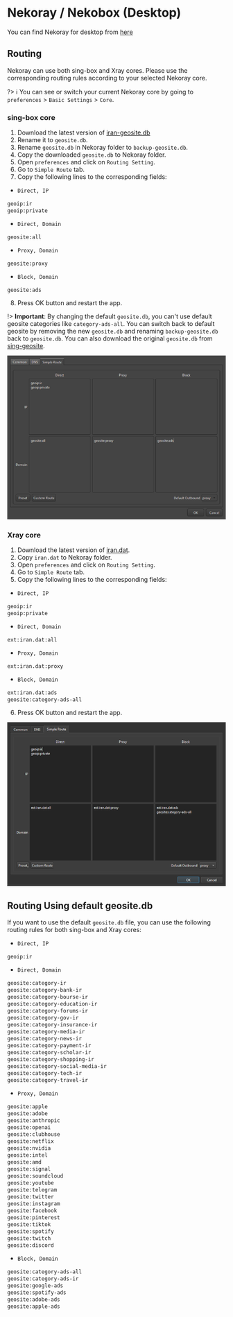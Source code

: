 # Nekoray / Nekobox (Desktop)

You can find Nekoray for desktop from [here](https://github.com/MatsuriDayo/nekoray)

## Routing

Nekoray can use both sing-box and Xray cores. Please use the corresponding routing rules according to your selected Nekoray core.

?> :information_source: You can see or switch your current Nekoray core by going to `preferences` > `Basic Settings` > `Core`.

### sing-box core

1. Download the latest version of [iran-geosite.db](https://github.com/bootmortis/iran-hosted-domains/releases/latest/download/iran-geosite.db)
2. Rename it to `geosite.db`.
3. Rename `geosite.db` in Nekoray folder to `backup-geosite.db`.
4. Copy the downloaded `geosite.db` to Nekoray folder.
5. Open `preferences` and click on `Routing Setting`.
6. Go to `Simple Route` tab.
7. Copy the following lines to the corresponding fields:

- `Direct, IP`

```
geoip:ir
geoip:private
```

- `Direct, Domain`

```
geosite:all
```

- `Proxy, Domain`

```
geosite:proxy
```

- `Block, Domain`

```
geosite:ads
```

8. Press OK button and restart the app.

!> **Important**: By changing the default `geosite.db`, you can't use default geosite categories like `category-ads-all`. You can switch back to default geosite by removing the new `geosite.db` and renaming `backup-geosite.db` back to `geosite.db`. You can also download the original `geosite.db` from [sing-geosite](https://github.com/SagerNet/sing-geosite/releases).

![nekoray-sing-box.png](/_image/nekoray-sing-box.png)

### Xray core

1. Download the latest version of [iran.dat](https://github.com/bootmortis/iran-hosted-domains/releases/latest/download/iran.dat).
2. Copy `iran.dat` to Nekoray folder.
3. Open `preferences` and click on `Routing Setting`.
4. Go to `Simple Route` tab.
5. Copy the following lines to the corresponding fields:

- `Direct, IP`

```
geoip:ir
geoip:private
```

- `Direct, Domain`

```
ext:iran.dat:all
```

- `Proxy, Domain`

```
ext:iran.dat:proxy
```

- `Block, Domain`

```
ext:iran.dat:ads
geosite:category-ads-all
```

6. Press OK button and restart the app.

![nekoray-xray](/_image/nekoray-xray.png)

## Routing Using default geosite.db

If you want to use the default `geosite.db` file, you can use the following routing rules for both sing-box and Xray cores:

- `Direct, IP`

```
geoip:ir
```

- `Direct, Domain`

```
geosite:category-ir
geosite:category-bank-ir
geosite:category-bourse-ir
geosite:category-education-ir
geosite:category-forums-ir
geosite:category-gov-ir
geosite:category-insurance-ir
geosite:category-media-ir
geosite:category-news-ir
geosite:category-payment-ir
geosite:category-scholar-ir
geosite:category-shopping-ir
geosite:category-social-media-ir
geosite:category-tech-ir
geosite:category-travel-ir
```

- `Proxy, Domain`

```
geosite:apple
geosite:adobe
geosite:anthropic
geosite:openai
geosite:clubhouse
geosite:netflix
geosite:nvidia
geosite:intel
geosite:amd
geosite:signal
geosite:soundcloud
geosite:youtube
geosite:telegram
geosite:twitter
geosite:instagram
geosite:facebook
geosite:pinterest
geosite:tiktok
geosite:spotify
geosite:twitch
geosite:discord
```

- `Block, Domain`

```
geosite:category-ads-all
geosite:category-ads-ir
geosite:google-ads
geosite:spotify-ads
geosite:adobe-ads
geosite:apple-ads
```
